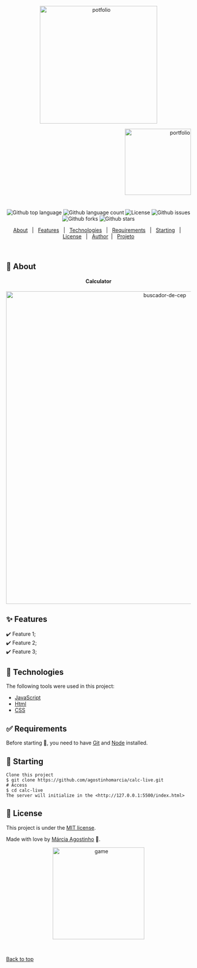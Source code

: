 

<p align="center">
   <img src="https://media.giphy.com/media/xkF2FArOY0tZcyUu10/giphy.gif" alt="potfolio" width="320"/>
</p>

<p align="right">
   <img src="https://media.giphy.com/media/1zKw7WTALJONG2OGgK/giphy.gif" alt="portfolio" width="180"/>
</p>




<h1 align="center"></h1>

<p align="center">
  <img alt="Github top language" src="https://img.shields.io/github/languages/top/agostinhomarcia/calc-live?color=00BFFF">

  <img alt="Github language count" src="https://img.shields.io/github/languages/count/agostinhomarcia/calc-live?color=00BFFF">

  <!-- <img alt="Repository size" src="https://img.shields.io/agostinhomarcia/jogo-da-velha?color=008B8B"> -->

  <img alt="License" src="https://img.shields.io/github/license/agostinhomarcia/calc-live?color=00BFFF">

   <img alt="Github issues" src="https://img.shields.io/github/issues/agostinhomarcia/calc-live?color=00BFFF" /> 

   <img alt="Github forks" src="https://img.shields.io/github/forks/agostinhomarcia/calc-live?color=00BFFF" /> 

   <img alt="Github stars" src="https://img.shields.io/github/stars/agostinhomarcia/calc-live?color=00BFFF" /> 
</p>


<p align="center">
  <a href="#dart-about">About</a> &#xa0; | &#xa0; 
  <a href="#sparkles-features">Features</a> &#xa0; | &#xa0;
  <a href="#rocket-technologies">Technologies</a> &#xa0; | &#xa0;
  <a href="#white_check_mark-requirements">Requirements</a> &#xa0; | &#xa0;
  <a href="#checkered_flag-starting">Starting</a> &#xa0; | &#xa0;
  <a href="#memo-license">License</a> &#xa0; | &#xa0;
  <a href="https://github.com/agostinhomarcia" target="_blank">Author</a>&#xa0; | &#xa0
  <a href="https://buscador-cep-peach.vercel.app/" target="_blank" rel="noopener noreferrer">Projeto</a>
</p>

<br>

## :dart: About ##


<h4 align="center"> Calculator </h4>

<p align="center">
   <img src="https://media.giphy.com/media/ZpwqhBmytrPHNNwzcx/giphy.gif" alt="buscador-de-cep" width="850"/>
</p>


## :sparkles: Features ##

:heavy_check_mark: Feature 1;\
:heavy_check_mark: Feature 2;\
:heavy_check_mark: Feature 3;

## :rocket: Technologies ##

The following tools were used in this project:


- [JavaScript](https://developer.mozilla.org/pt-BR/docs/Web/JavaScript) 
- [Html](https://developer.mozilla.org/pt-BR/docs/Web/HTML/Element/html/)  
- [CSS](https://developer.mozilla.org/pt-BR/docs/Web/CSS)  


## :white_check_mark: Requirements ##

Before starting :checkered_flag:, you need to have [Git](https://git-scm.com) and [Node](https://nodejs.org/en/) installed.

## :checkered_flag: Starting ##

 ```
 Clone this project
$ git clone https://github.com/agostinhomarcia/calc-live.git
# Access
$ cd calc-live
 The server will initialize in the <http://127.0.0.1:5500/index.html>
```

## :memo: License ##


This project is under the [MIT license](./LICENSE).

Made with love by [Márcia Agostinho](https://github.com/agostinhomarcia) 🚀.




<p align="center">
   <img src="https://media.giphy.com/media/6COtCVInLa31ctrqlY/giphy.gif" alt="game" width="250"/>
</p>

&#xa0;

<a href="#top">Back to top </a>
